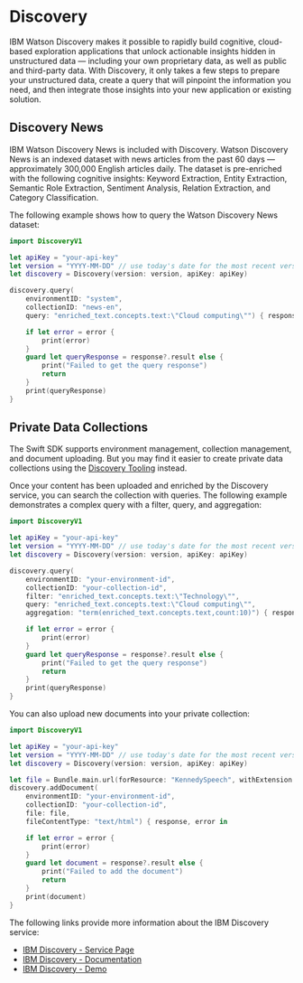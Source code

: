 # Discovery

IBM Watson Discovery makes it possible to rapidly build cognitive, cloud-based exploration applications that unlock actionable insights hidden in unstructured data — including your own proprietary data, as well as public and third-party data. With Discovery, it only takes a few steps to prepare your unstructured data, create a query that will pinpoint the information you need, and then integrate those insights into your new application or existing solution.

## Discovery News

IBM Watson Discovery News is included with Discovery. Watson Discovery News is an indexed dataset with news articles from the past 60 days — approximately 300,000 English articles daily. The dataset is pre-enriched with the following cognitive insights: Keyword Extraction, Entity Extraction, Semantic Role Extraction, Sentiment Analysis, Relation Extraction, and Category Classification.

The following example shows how to query the Watson Discovery News dataset:

```swift
import DiscoveryV1

let apiKey = "your-api-key"
let version = "YYYY-MM-DD" // use today's date for the most recent version
let discovery = Discovery(version: version, apiKey: apiKey)

discovery.query(
    environmentID: "system",
    collectionID: "news-en",
    query: "enriched_text.concepts.text:\"Cloud computing\"") { response, error in

    if let error = error {
        print(error)
    }
    guard let queryResponse = response?.result else {
        print("Failed to get the query response")
        return
    }
    print(queryResponse)
}
```

## Private Data Collections

The Swift SDK supports environment management, collection management, and document uploading. But you may find it easier to create private data collections using the [Discovery Tooling](https://cloud.ibm.com/docs/discovery?topic=discovery-getting-started#getting-started-with-the-tooling) instead.

Once your content has been uploaded and enriched by the Discovery service, you can search the collection with queries. The following example demonstrates a complex query with a filter, query, and aggregation:

```swift
import DiscoveryV1

let apiKey = "your-api-key"
let version = "YYYY-MM-DD" // use today's date for the most recent version
let discovery = Discovery(version: version, apiKey: apiKey)

discovery.query(
    environmentID: "your-environment-id",
    collectionID: "your-collection-id",
    filter: "enriched_text.concepts.text:\"Technology\"",
    query: "enriched_text.concepts.text:\"Cloud computing\"",
    aggregation: "term(enriched_text.concepts.text,count:10)") { response, error in

    if let error = error {
        print(error)
    }
    guard let queryResponse = response?.result else {
        print("Failed to get the query response")
        return
    }
    print(queryResponse)
}
```

You can also upload new documents into your private collection:

```swift
import DiscoveryV1

let apiKey = "your-api-key"
let version = "YYYY-MM-DD" // use today's date for the most recent version
let discovery = Discovery(version: version, apiKey: apiKey)

let file = Bundle.main.url(forResource: "KennedySpeech", withExtension: "html")!
discovery.addDocument(
    environmentID: "your-environment-id",
    collectionID: "your-collection-id",
    file: file,
    fileContentType: "text/html") { response, error in

    if let error = error {
        print(error)
    }
    guard let document = response?.result else {
        print("Failed to add the document")
        return
    }
    print(document)
}
```

The following links provide more information about the IBM Discovery service:

* [IBM Discovery - Service Page](https://www.ibm.com/watson/services/discovery/)
* [IBM Discovery - Documentation](https://cloud.ibm.com/docs/discovery?topic=discovery-about)
* [IBM Discovery - Demo](https://discovery-news-demo.ng.bluemix.net/)
